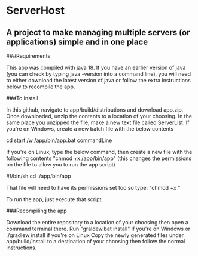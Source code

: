 # ServerHost

## A project to make managing multiple servers (or applications) simple and in one place

###Requirements

This app was compiled with java 18.
If you have an earlier version of java (you can check by typing java -version into a command line), you will need to either download the latest version of java
or follow the extra instructions below to recompile the app.  

###To install

In this github, navigate to app/build/distributions and download app.zip.
Once downloaded, unzip the contents to a location of your choosing.  In the same place you unzipped the file, make a new text file called ServerList.
If you're on Windows, create a new batch file with the below contents

cd <location where you unzipped the app>
start /w /app/bin/app.bat commandLine

If you're on Linux, type the below command, then create a new file with the following contents
"chmod +x <location where you unzipped the app>/app/bin/app" (this changes the permissions on the file to allow you to run the app script)

#!/bin/sh
cd <location where you unzipped the app>
./app/bin/app

That file will need to have its permissions set too so type:
"chmod +x <the name of the script you just wrote>"

To run the app, just execute that script.

###Recompiling the app

Download the entire repository to a location of your choosing then open a command terminal there.
Run "graldew.bat install" if you're on Windows or ./gradlew install if you're on Linux
Copy the newly generated files under app/build/install to a destination of your choosing then follow the normal instructions.
